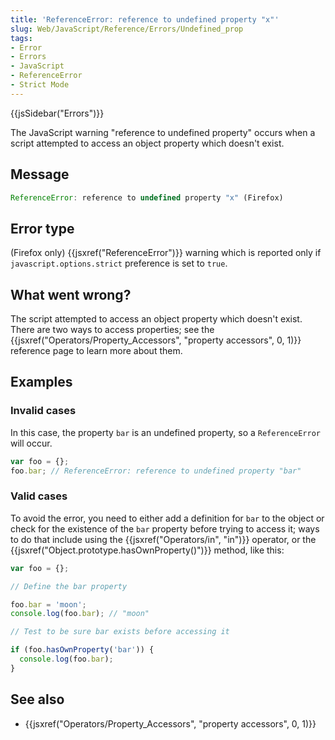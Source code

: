 ```yaml
---
title: 'ReferenceError: reference to undefined property "x"'
slug: Web/JavaScript/Reference/Errors/Undefined_prop
tags:
- Error
- Errors
- JavaScript
- ReferenceError
- Strict Mode
---
```

{{jsSidebar("Errors")}}

The JavaScript warning "reference to undefined property" occurs when a script
attempted to access an object property which doesn't exist.

## Message

```js
ReferenceError: reference to undefined property "x" (Firefox)
```

## Error type

(Firefox only) {{jsxref("ReferenceError")}} warning which is reported
only if `javascript.options.strict` preference is set to `true`.

## What went wrong?

The script attempted to access an object property which doesn't exist. There are
two ways to access properties; see the
{{jsxref("Operators/Property_Accessors", "property
  accessors", 0, 1)}}
reference page to learn more about them.

## Examples

### Invalid cases

In this case, the property `bar` is an undefined property, so a `ReferenceError`
will occur.

```js example-bad
var foo = {};
foo.bar; // ReferenceError: reference to undefined property "bar"
```

### Valid cases

To avoid the error, you need to either add a definition for `bar` to the object
or check for the existence of the `bar` property before trying to access it;
ways to do that include using the {{jsxref("Operators/in", "in")}}
operator, or the
{{jsxref("Object.prototype.hasOwnProperty()")}} method, like
this:

```js example-good
var foo = {};

// Define the bar property

foo.bar = 'moon';
console.log(foo.bar); // "moon"

// Test to be sure bar exists before accessing it

if (foo.hasOwnProperty('bar')) {
  console.log(foo.bar);
}
```

## See also

*   {{jsxref("Operators/Property_Accessors", "property accessors", 0, 1)}}
